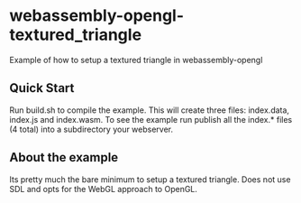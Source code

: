 # webassembly-opengl-textured_triangle
Example of how to setup a textured triangle in webassembly-opengl

## Quick Start
Run build.sh to compile the example. This will create three files: index.data, index.js and index.wasm.
To see the example run publish all the index.* files (4 total) into a subdirectory your webserver.

## About the example
Its pretty much the bare minimum to setup a textured triangle. Does not use SDL and opts for the WebGL approach to OpenGL.
